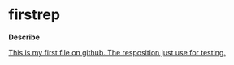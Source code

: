 # firstrep

**Describe**

<u>This is my first file on github. The resposition just use for testing.</u>
